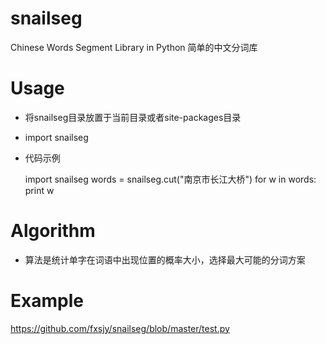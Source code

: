 snailseg
========

Chinese Words Segment Library in Python 简单的中文分词库

Usage
========
* 将snailseg目录放置于当前目录或者site-packages目录
* import snailseg
* 代码示例

	import snailseg
	words = snailseg.cut("南京市长江大桥")
	for w in words:
		print w



Algorithm
=========
* 算法是统计单字在词语中出现位置的概率大小，选择最大可能的分词方案

Example
=========

https://github.com/fxsjy/snailseg/blob/master/test.py

